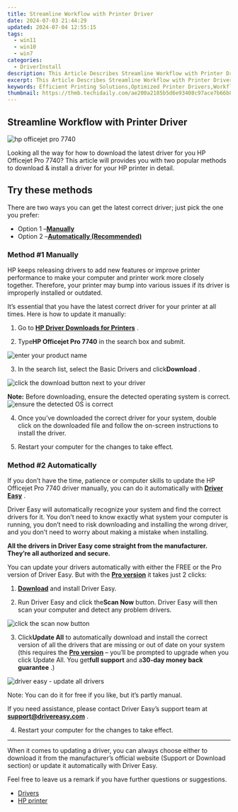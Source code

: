 ```yaml
---
title: Streamline Workflow with Printer Driver
date: 2024-07-03 21:44:29
updated: 2024-07-04 12:55:15
tags:
  - win11
  - win10
  - win7
categories:
  - DriverInstall
description: This Article Describes Streamline Workflow with Printer Driver
excerpt: This Article Describes Streamline Workflow with Printer Driver
keywords: Efficient Printing Solutions,Optimized Printer Drivers,Workflow Enhancement Software,Printer Driver Management Tools,Print Operations Optimization,Automated Printer Driver Updates,Advanced Print Configuration Software
thumbnail: https://thmb.techidaily.com/ae200a2185b5d6e93408c97ace7b66b8254fa867626e84f986d0cc30e800ea8d.jpg
---
```


## Streamline Workflow with Printer Driver

![hp officejet pro 7740](https://images.drivereasy.com/wp-content/uploads/2019/11/printer-svgrepo-com.jpg)

 Looking all the way for how to download the latest driver for you HP Officejet Pro 7740? This article will provides you with two popular methods to download & install a driver for your HP printer in detail.

## Try these methods

 There are two ways you can get the latest correct driver; just pick the one you prefer:

* Option 1 –**[Manually](#m1)**
* Option 2 –**[Automatically (Recommended)](#m2)**

### Method #1 Manually

 HP keeps releasing drivers to add new features or improve printer performance to make your computer and printer work more closely together. Therefore, your printer may bump into various issues if its driver is improperly installed or outdated.

 It’s essential that you have the latest correct driver for your printer at all times. Here is how to update it manually:

 1) Go to **[HP Driver Downloads for Printers](https://support.hp.com/us-en/drivers/printers)**  .

 2) Type**HP Officejet Pro 7740** in the search box and submit.

![enter your product name](https://images.drivereasy.com/wp-content/uploads/2019/11/HP-Officejet-Pro-7740-2-1024x594.jpg)

 3) In the search list, select the Basic Drivers and click**Download** .

![click the download button next to your driver](https://images.drivereasy.com/wp-content/uploads/2019/11/basic-1-1024x711.jpg)

**Note:** Before downloading, ensure the detected operating system is correct.  
![ensure the detected OS is correct](https://images.drivereasy.com/wp-content/uploads/2019/11/ensure-OS-is-correct.jpg)

 4) Once you’ve downloaded the correct driver for your system, double click on the downloaded file and follow the on-screen instructions to install the driver.

 5) Restart your computer for the changes to take effect.

### Method #2 Automatically

 If you don’t have the time, patience or computer skills to update the HP Officejet Pro 7740 driver manually, you can do it automatically with **[Driver Easy](https://tools.techidaily.com/drivereasy/download/)**  .

 Driver Easy will automatically recognize your system and find the correct drivers for it. You don’t need to know exactly what system your computer is running, you don’t need to risk downloading and installing the wrong driver, and you don’t need to worry about making a mistake when installing.

 **All the drivers in Driver Easy come straight from the manufacturer. They’re all authorized and secure.**

 You can update your drivers automatically with either the FREE or the Pro version of Driver Easy. But with the **[Pro version](https://tools.techidaily.com/drivereasy/download/)**  it takes just 2 clicks:

 1) **[Download](https://tools.techidaily.com/drivereasy/download/)**  and install Driver Easy.

 2) Run Driver Easy and click the**Scan Now** button. Driver Easy will then scan your computer and detect any problem drivers.

![click the scan now button](https://images.drivereasy.com/wp-content/uploads/2019/11/scan-now-4.png)

 3) Click**Update All** to automatically download and install the correct version of all the drivers that are missing or out of date on your system (this requires the **[Pro version](https://tools.techidaily.com/drivereasy/download/)**  – you’ll be prompted to upgrade when you click Update All. You get**full support** and a**30-day money back guarantee** .)

![driver easy - update all drivers](https://images.drivereasy.com/wp-content/uploads/2019/11/drivereasy-updateall.jpg)

Note: You can do it for free if you like, but it’s partly manual.

 If you need assistance, please contact Driver Easy’s support team at [**support@drivereasy.com**](mailto:support@drivereasy.com) .

4) Restart your computer for the changes to take effect.

---

 When it comes to updating a driver, you can always choose either to download it from the manufacturer’s official website (Support or Download section) or update it automatically with Driver Easy.

 Feel free to leave us a remark if you have further questions or suggestions.

* [Drivers](https://tools.techidaily.com/drivereasy/download/)
* [HP printer](https://tools.techidaily.com/drivereasy/download/)

<ins class="adsbygoogle"
     style="display:block"
     data-ad-format="autorelaxed"
     data-ad-client="ca-pub-7571918770474297"
     data-ad-slot="1223367746"></ins>



<ins class="adsbygoogle"
     style="display:block"
     data-ad-client="ca-pub-7571918770474297"
     data-ad-slot="8358498916"
     data-ad-format="auto"
     data-full-width-responsive="true"></ins>
